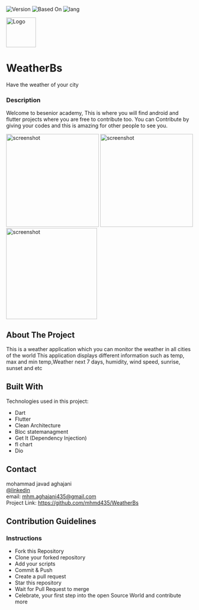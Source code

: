 ![Version](https://img.shields.io/badge/version-1.0-yellow)
![Based On](https://img.shields.io/badge/Base-Flutter-blue)
![lang](https://img.shields.io/badge/lang-dart-9cf)


<img src="https://github.com/mhmd435/WeatherBs/blob/product/images/weatherlogo.png" alt="Logo" width="80" height="80">

# WeatherBs

Have the weather of your city

### Description

Welcome to besenior academy, This is where you will find android and flutter projects where you are free to contribute too.
You can Contribute by giving your codes and this is amazing for other people to see you.

<div display: "inline-block";>
<img src="https://github.com/mhmd435/WeatherBs/blob/product/screenshots/Screen%20Shot%201401-03-17%20at%2012.33.14.png" alt="screenshot" width="250">
<img src="https://github.com/mhmd435/WeatherBs/blob/product/screenshots/Screen%20Shot%201401-03-17%20at%2012.33.32.png" alt="screenshot" width="250">
<img src="https://github.com/mhmd435/WeatherBs/blob/product/screenshots/Screen%20Shot%201401-03-17%20at%2012.33.53.png" alt="screenshot" width="245">
</div>


<!-- ABOUT THE PROJECT -->
## About The Project

This is a weather application which you can monitor the weather in all cities of the world
This application displays different information such as temp, max and min temp,Weather next 7 days, humidity, wind speed, sunrise, sunset and etc



## Built With

Technologies used in this project:

* Dart
* Flutter
* Clean Architecture
* Bloc statemanagment
* Get It (Dependency Injection)
* fl chart
* Dio

<!-- CONTACT -->
## Contact

mohammad javad aghajani<br>
[@linkedin](https://www.linkedin.com/in/mohammad-aghajani-435830206/)<br>
email: mhm.aghajani435@gmail.com<br>
Project Link: https://github.com/mhmd435/WeatherBs


## Contribution Guidelines

### Instructions

- Fork this Repository
- Clone your forked repository
- Add your scripts
- Commit & Push
- Create a pull request
- Star this repository
- Wait for Pull Request to merge
- Celebrate, your first step into the open Source World and contribute more
